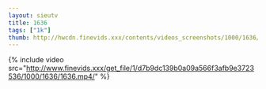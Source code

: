 ```yaml
--- 
layout: sieutv
title: 1636
tags: ["1k"]
thumb: http://hwcdn.finevids.xxx/contents/videos_screenshots/1000/1636/preview.mp4.jpg
---
```

{% include video src="http://www.finevids.xxx/get_file/1/d7b9dc139b0a09a566f3afb9e3723536/1000/1636/1636.mp4/" %} 
